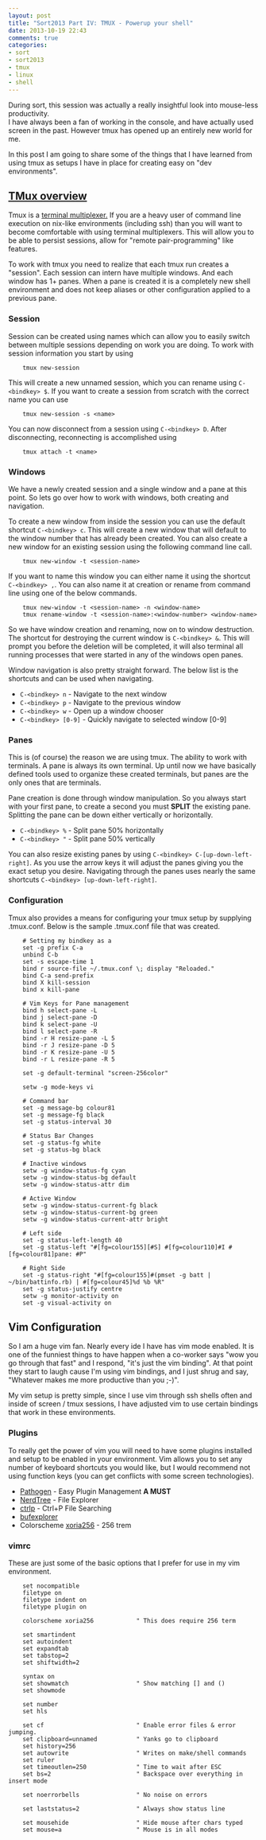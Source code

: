 ```yaml
---
layout: post
title: "Sort2013 Part IV: TMUX - Powerup your shell"
date: 2013-10-19 22:43
comments: true
categories: 
- sort
- sort2013
- tmux
- linux
- shell
---
```


During sort, this session was actually a really insightful look into mouse-less productivity.  
I have always been a fan of working in the console, and have actually used screen in the past. 
However tmux has opened up an entirely new world for me. 

In this post I am going to share some of the things that I have learned from using tmux
as setups I have in place for creating easy on "dev environments".  

<!-- more -->

## [TMux overview](http://tmux.sourceforge.net/) 

Tmux is a [terminal multiplexer.](http://en.wikipedia.org/wiki/Terminal_multiplexer) If you
are a heavy user of command line execution on nix-like environments (including ssh) than you
will want to become comfortable with using terminal multiplexers.  This will allow you to
be able to persist sessions, allow for "remote pair-programming" like features.    

To work with tmux you need to realize that each tmux run creates a "session".  Each session 
can intern have multiple windows.  And each window has 1+ panes.  When a pane is created it
is a completely new shell environment and does not keep aliases or other configuration applied
to a previous pane.    

### Session

Session can be created using names which can allow you to easily switch between multiple 
sessions depending on work you are doing.  To work with session information you start by
using 

        tmux new-session  
        
This will create a new unnamed session, which you can rename using `C-<bindkey> $`.  If you 
want to create a session from scratch with the correct name you can use 

        tmux new-session -s <name>  

You can now disconnect from a session using `C-<bindkey> D`.  After disconnecting, reconnecting is accomplished using

        tmux attach -t <name>

### Windows

We have a newly created session and a single window and a pane at this point.  So lets go over
how to work with windows, both creating and navigation. 

To create a new window from inside the session you can use the default shortcut `C-<bindkey> c`. 
This will create a new window that will default to the window number that has already been 
created.  You can also create a new window for an existing session using the following command
line call.  

        tmux new-window -t <session-name>

If you want to name this window you can either name it using the shortcut `C-<bindkey> ,`. You can
also name it at creation or rename from command line using one of the below commands.   

        tmux new-window -t <session-name> -n <window-name>
        tmux rename-window -t <session-name>:<window-number> <window-name>

So we have window creation and renaming, now on to window destruction.  The shortcut for 
destroying the current window is `C-<bindkey> &`.  This will prompt you before the deletion
will be completed, it will also terminal all running processes that were started in any 
of the windows open panes.    

Window navigation is also pretty straight forward. The below list is the shortcuts and can be
used when navigating.  

* `C-<bindkey> n` - Navigate to the next window
* `C-<bindkey> p` - Navigate to the previous window
* `C-<bindkey> w` - Open up a window chooser
* `C-<bindkey> [0-9]` - Quickly navigate to selected window [0-9]

### Panes

This is (of course) the reason we are using tmux.  The ability to work with terminals.  A 
pane is always its own terminal.  Up until now we have basically defined tools used to 
organize these created terminals, but panes are the only ones that are terminals.  

Pane creation is done through window manipulation.  So you always start with your first 
pane, to create a second you must **SPLIT** the existing pane.  Splitting the pane can
be down either vertically or horizontally.    

* `C-<bindkey> %` - Split pane 50% horizontally
* `C-<bindkey> "` - Split pane 50% vertically 

You can also resize existing panes by using `C-<bindkey> C-[up-down-left-right]`. As you use
the arrow keys it will adjust the panes giving you the exact setup you desire.  Navigating
through the panes uses nearly the same shortcuts `C-<bindkey> [up-down-left-right]`.    

### Configuration

Tmux also provides a means for configuring your tmux setup by supplying .tmux.conf.  Below is 
the sample .tmux.conf file that was created.  

        # Setting my bindkey as a
        set -g prefix C-a
        unbind C-b
        set -s escape-time 1
        bind r source-file ~/.tmux.conf \; display "Reloaded."
        bind C-a send-prefix
        bind X kill-session
        bind x kill-pane
        
        # Vim Keys for Pane management
        bind h select-pane -L
        bind j select-pane -D
        bind k select-pane -U
        bind l select-pane -R
        bind -r H resize-pane -L 5
        bind -r J resize-pane -D 5
        bind -r K resize-pane -U 5
        bind -r L resize-pane -R 5
        
        set -g default-terminal "screen-256color"
        
        setw -g mode-keys vi

        # Command bar
        set -g message-bg colour81
        set -g message-fg black 
        set -g status-interval 30

        # Status Bar Changes
        set -g status-fg white
        set -g status-bg black

        # Inactive windows
        setw -g window-status-fg cyan
        setw -g window-status-bg default
        setw -g window-status-attr dim

        # Active Window
        setw -g window-status-current-fg black
        setw -g window-status-current-bg green
        setw -g window-status-current-attr bright

        # Left side
        set -g status-left-length 40
        set -g status-left "#[fg=colour155][#S] #[fg=colour110]#I #[fg=colour81]pane: #P"

        # Right Side
        set -g status-right "#[fg=colour155]#(pmset -g batt | ~/bin/battinfo.rb) | #[fg=colour45]%d %b %R"
        set -g status-justify centre
        setw -g monitor-activity on
        set -g visual-activity on

## Vim Configuration

So I am a huge vim fan.  Nearly every ide I have has vim mode enabled.  It is one of the 
funniest things to have happen when a co-worker says "wow you go through that fast" and I 
respond, "it's just the vim binding".  At that point they start to laugh cause I'm using
vim bindings, and I just shrug and say, "Whatever makes me more productive than you ;-)".   

My vim setup is pretty simple, since I use vim through ssh shells often and inside of 
screen / tmux sessions, I have adjusted vim to use certain bindings that work in these
environments.    

### Plugins

To really get the power of vim you will need to have some plugins installed and setup
to be enabled in your environment.  Vim allows you to set any number of keyboard shortcuts
you would like, but I would recommend not using function keys (you can get conflicts with
some screen technologies).   

* [Pathogen](https://github.com/tpope/vim-pathogen) - Easy Plugin Management **A MUST**
* [NerdTree](https://github.com/scrooloose/nerdtree) - File Explorer
* [ctrlp](https://github.com/kien/ctrlp.vim) - Ctrl+P File Searching
* [bufexplorer](http://www.vim.org/scripts/script.php?script_id=42)  
* Colorscheme [xoria256](http://www.vim.org/scripts/script.php?script_id=2140) - 256 trem 

### vimrc

These are just some of the basic options that I prefer for use in my vim environment. 

        set nocompatible
        filetype on
        filetype indent on
        filetype plugin on
        
        colorscheme xoria256            " This does require 256 term
        
        set smartindent
        set autoindent
        set expandtab
        set tabstop=2
        set shiftwidth=2
        
        syntax on
        set showmatch                   " Show matching [] and ()
        set showmode
        
        set number
        set hls    
        
        set cf                          " Enable error files & error jumping.
        set clipboard=unnamed           " Yanks go to clipboard
        set history=256
        set autowrite                   " Writes on make/shell commands
        set ruler
        set timeoutlen=250              " Time to wait after ESC
        set bs=2                        " Backspace over everything in insert mode
        
        set noerrorbells                " No noise on errors
        
        set laststatus=2                " Always show status line
        
        set mousehide                   " Hide mouse after chars typed
        set mouse=a                     " Mouse is in all modes




